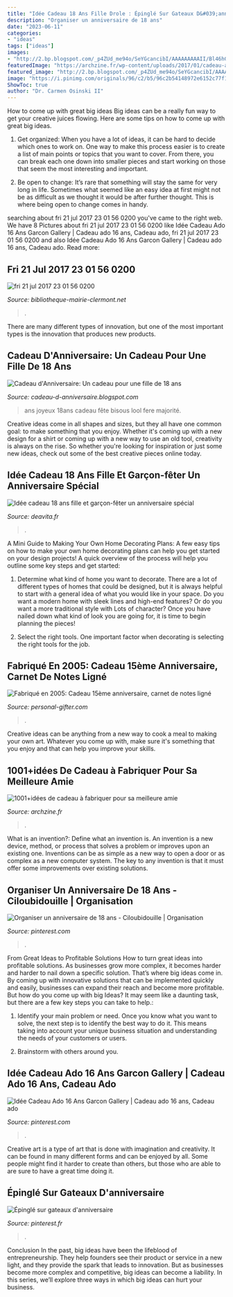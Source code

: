 ```yaml
---
title: "Idée Cadeau 18 Ans Fille Drole : Épinglé Sur Gateaux D&#039;anniversaire"
description: "Organiser un anniversaire de 18 ans"
date: "2023-06-11"
categories:
- "ideas"
tags: ["ideas"]
images:
- "http://2.bp.blogspot.com/_p4ZUd_me94o/SeYGcancibI/AAAAAAAAAII/Bl46hGeRnC8/w1200-h630-p-k-no-nu/anniversaire-18-ans.jpg"
featuredImage: "https://archzine.fr/wp-content/uploads/2017/01/cadeau-a-fabriquer-pour-sa-meilleure-amie-collage-de-photos-attachés-sur-une-palette-en-bois-idee-inspiree-de-la-serie-friends-e1484228270250.jpg"
featured_image: "http://2.bp.blogspot.com/_p4ZUd_me94o/SeYGcancibI/AAAAAAAAAII/Bl46hGeRnC8/w1200-h630-p-k-no-nu/anniversaire-18-ans.jpg"
image: "https://i.pinimg.com/originals/96/c2/b5/96c2b54148972e6152c77f193647ca63.jpg"
ShowToc: true
author: "Dr. Carmen Osinski II"
---
```



How to come up with great big ideas
Big ideas can be a really fun way to get your creative juices flowing. Here are some tips on how to come up with great big ideas. 
1. Get organized: When you have a lot of ideas, it can be hard to decide which ones to work on. One way to make this process easier is to create a list of main points or topics that you want to cover. From there, you can break each one down into smaller pieces and start working on those that seem the most interesting and important. 

2. Be open to change: It’s rare that something will stay the same for very long in life. Sometimes what seemed like an easy idea at first might not be as difficult as we thought it would be after further thought. This is where being open to change comes in handy.

	

		
searching about fri 21 jul 2017 23 01 56 0200 you've came to the right web. We have 8 Pictures about fri 21 jul 2017 23 01 56 0200 like Idée Cadeau Ado 16 Ans Garcon Gallery | Cadeau ado 16 ans, Cadeau ado, fri 21 jul 2017 23 01 56 0200 and also Idée Cadeau Ado 16 Ans Garcon Gallery | Cadeau ado 16 ans, Cadeau ado. Read more:
		
    
## Fri 21 Jul 2017 23 01 56 0200

<img loading=lazy src="http://ecx.images-amazon.com/images/I/51l69oi8b7L._SL160_.jpg" onerror="this.onerror=null;this.src='https://tse4.mm.bing.net/th?id=OIP.WW3WPxw1soDP7qizFnyamAAAAA&amp;pid=15.1';" alt="fri 21 jul 2017 23 01 56 0200">

_Source: bibliotheque-mairie-clermont.net_

>. 

	

There are many different types of innovation, but one of the most important types is the innovation that produces new products.

    
## Cadeau D&#039;Anniversaire: Un Cadeau Pour Une Fille De 18 Ans

<img loading=lazy src="http://2.bp.blogspot.com/_p4ZUd_me94o/SeYGcancibI/AAAAAAAAAII/Bl46hGeRnC8/w1200-h630-p-k-no-nu/anniversaire-18-ans.jpg" onerror="this.onerror=null;this.src='https://tse3.mm.bing.net/th?id=OIP.MgD4GtC2WfTSL2GRz3I4PgHaKU&amp;pid=15.1';" alt="Cadeau d&#039;Anniversaire: Un cadeau pour une fille de 18 ans">

_Source: cadeau-d-anniversaire.blogspot.com_

>ans joyeux 18ans cadeau fête bisous lool fere majorité. 

	

Creative ideas come in all shapes and sizes, but they all have one common goal: to make something that you enjoy. Whether it's coming up with a new design for a shirt or coming up with a new way to use an old tool, creativity is always on the rise. So whether you're looking for inspiration or just some new ideas, check out some of the best creative pieces online today.

    
## Idée Cadeau 18 Ans Fille Et Garçon-fêter Un Anniversaire Spécial

<img loading=lazy src="https://deavita.fr/wp-content/uploads/2015/10/idée-cadeau-18-ans-boite-rouleaux-billets-banque.jpg" onerror="this.onerror=null;this.src='https://tse1.mm.bing.net/th?id=OIP.otY1XGz58WURX1PhUVXlbAHaE8&amp;pid=15.1';" alt="Idée cadeau 18 ans fille et garçon-fêter un anniversaire spécial">

_Source: deavita.fr_

>. 

	

A Mini Guide to Making Your Own Home Decorating Plans:
A few easy tips on how to make your own home decorating plans can help you get started on your design projects! A quick overview of the process will help you outline some key steps and get started:
1. Determine what kind of home you want to decorate. There are a lot of different types of homes that could be designed, but it is always helpful to start with a general idea of what you would like in your space. Do you want a modern home with sleek lines and high-end features? Or do you want a more traditional style with Lots of character? Once you have nailed down what kind of look you are going for, it is time to begin planning the pieces!

2. Select the right tools. One important factor when decorating is selecting the right tools for the job.

    
## Fabriqué En 2005: Cadeau 15ème Anniversaire, Carnet De Notes Ligné

<img loading=lazy src="https://images.personal-gifter.com/2020/04/Fabriqu-en-2005-Cadeau-15me-anniversaire-carnet-de-notes-lign-journal-intime-Cadeau-pour-fille-garon-de-15-ans-0.jpg" onerror="this.onerror=null;this.src='https://tse1.mm.bing.net/th?id=OIP._s-1dwAo3erBDxAxZIII9QAAAA&amp;pid=15.1';" alt="Fabriqué en 2005: Cadeau 15ème anniversaire, carnet de notes ligné">

_Source: personal-gifter.com_

>. 

	

Creative ideas can be anything from a new way to cook a meal to making your own art. Whatever you come up with, make sure it's something that you enjoy and that can help you improve your skills.

    
## 1001+idées De Cadeau à Fabriquer Pour Sa Meilleure Amie

<img loading=lazy src="https://archzine.fr/wp-content/uploads/2017/01/cadeau-a-fabriquer-pour-sa-meilleure-amie-collage-de-photos-attachés-sur-une-palette-en-bois-idee-inspiree-de-la-serie-friends-e1484228270250.jpg" onerror="this.onerror=null;this.src='https://tse4.mm.bing.net/th?id=OIP.L-TzNyIWJiByhhI1C_u8bAHaIf&amp;pid=15.1';" alt="1001+idées de cadeau à fabriquer pour sa meilleure amie">

_Source: archzine.fr_

>. 

	

What is an invention?: Define what an invention is.
An invention is a new device, method, or process that solves a problem or improves upon an existing one. Inventions can be as simple as a new way to open a door or as complex as a new computer system. The key to any invention is that it must offer some improvements over existing solutions.

    
## Organiser Un Anniversaire De 18 Ans - Ciloubidouille | Organisation

<img loading=lazy src="https://i.pinimg.com/originals/e5/9e/b7/e59eb79b9f09f7baa361f1674231f3c3.jpg" onerror="this.onerror=null;this.src='https://tse2.mm.bing.net/th?id=OIP.VVnUK0fGBpqPOLHk8Ko-uQHaJ3&amp;pid=15.1';" alt="Organiser un anniversaire de 18 ans - Ciloubidouille | Organisation">

_Source: pinterest.com_

>. 

	

From Great Ideas to Profitable Solutions
How to turn great ideas into profitable solutions. As businesses grow more complex, it becomes harder and harder to nail down a specific solution. That’s where big ideas come in. By coming up with innovative solutions that can be implemented quickly and easily, businesses can expand their reach and become more profitable.
But how do you come up with big Ideas? It may seem like a daunting task, but there are a few key steps you can take to help.:

1) Identify your main problem or need. Once you know what you want to solve, the next step is to identify the best way to do it. This means taking into account your unique business situation and understanding the needs of your customers or users.

2) Brainstorm with others around you.

    
## Idée Cadeau Ado 16 Ans Garcon Gallery | Cadeau Ado 16 Ans, Cadeau Ado

<img loading=lazy src="https://i.pinimg.com/originals/96/c2/b5/96c2b54148972e6152c77f193647ca63.jpg" onerror="this.onerror=null;this.src='https://tse2.mm.bing.net/th?id=OIP.aAKcMOzV8ljfhs4jG3_GZAAAAA&amp;pid=15.1';" alt="Idée Cadeau Ado 16 Ans Garcon Gallery | Cadeau ado 16 ans, Cadeau ado">

_Source: pinterest.com_

>. 

	

Creative art is a type of art that is done with imagination and creativity. It can be found in many different forms and can be enjoyed by all. Some people might find it harder to create than others, but those who are able to are sure to have a great time doing it.

    
## Épinglé Sur Gateaux D&#039;anniversaire

<img loading=lazy src="https://i.pinimg.com/originals/6e/cd/e9/6ecde95b07c8c09fed27d1fa19aab700.jpg" onerror="this.onerror=null;this.src='https://tse1.mm.bing.net/th?id=OIP.c2yfy6_sBxYUDj5Tr6W7LAAAAA&amp;pid=15.1';" alt="Épinglé sur gateaux d&#039;anniversaire">

_Source: pinterest.fr_

>. 

	

Conclusion
In the past, big ideas have been the lifeblood of entrepreneurship. They help founders see their product or service in a new light, and they provide the spark that leads to innovation. But as businesses become more complex and competitive, big ideas can become a liability. In this series, we’ll explore three ways in which big ideas can hurt your business.

